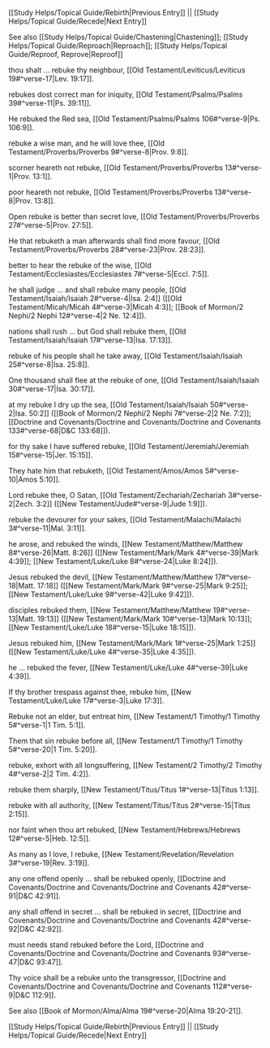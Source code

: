 [[Study Helps/Topical Guide/Rebirth|Previous Entry]]  ||  [[Study Helps/Topical Guide/Recede|Next Entry]]

 See also [[Study Helps/Topical Guide/Chastening|Chastening]]; [[Study Helps/Topical Guide/Reproach|Reproach]]; [[Study Helps/Topical Guide/Reproof, Reprove|Reproof]]

 thou shalt ... rebuke thy neighbour, [[Old Testament/Leviticus/Leviticus 19#^verse-17|Lev. 19:17]].

 rebukes dost correct man for iniquity, [[Old Testament/Psalms/Psalms 39#^verse-11|Ps. 39:11]].

 He rebuked the Red sea, [[Old Testament/Psalms/Psalms 106#^verse-9|Ps. 106:9]].

 rebuke a wise man, and he will love thee, [[Old Testament/Proverbs/Proverbs 9#^verse-8|Prov. 9:8]].

 scorner heareth not rebuke, [[Old Testament/Proverbs/Proverbs 13#^verse-1|Prov. 13:1]].

 poor heareth not rebuke, [[Old Testament/Proverbs/Proverbs 13#^verse-8|Prov. 13:8]].

 Open rebuke is better than secret love, [[Old Testament/Proverbs/Proverbs 27#^verse-5|Prov. 27:5]].

 He that rebuketh a man afterwards shall find more favour, [[Old Testament/Proverbs/Proverbs 28#^verse-23|Prov. 28:23]].

 better to hear the rebuke of the wise, [[Old Testament/Ecclesiastes/Ecclesiastes 7#^verse-5|Eccl. 7:5]].

 he shall judge ... and shall rebuke many people, [[Old Testament/Isaiah/Isaiah 2#^verse-4|Isa. 2:4]] ([[Old Testament/Micah/Micah 4#^verse-3|Micah 4:3]]; [[Book of Mormon/2 Nephi/2 Nephi 12#^verse-4|2 Ne. 12:4]]).

 nations shall rush ... but God shall rebuke them, [[Old Testament/Isaiah/Isaiah 17#^verse-13|Isa. 17:13]].

 rebuke of his people shall he take away, [[Old Testament/Isaiah/Isaiah 25#^verse-8|Isa. 25:8]].

 One thousand shall flee at the rebuke of one, [[Old Testament/Isaiah/Isaiah 30#^verse-17|Isa. 30:17]].

 at my rebuke I dry up the sea, [[Old Testament/Isaiah/Isaiah 50#^verse-2|Isa. 50:2]] ([[Book of Mormon/2 Nephi/2 Nephi 7#^verse-2|2 Ne. 7:2]]; [[Doctrine and Covenants/Doctrine and Covenants/Doctrine and Covenants 133#^verse-68|D&C 133:68]]).

 for thy sake I have suffered rebuke, [[Old Testament/Jeremiah/Jeremiah 15#^verse-15|Jer. 15:15]].

 They hate him that rebuketh, [[Old Testament/Amos/Amos 5#^verse-10|Amos 5:10]].

 Lord rebuke thee, O Satan, [[Old Testament/Zechariah/Zechariah 3#^verse-2|Zech. 3:2]] ([[New Testament/Jude#^verse-9|Jude 1:9]]).

 rebuke the devourer for your sakes, [[Old Testament/Malachi/Malachi 3#^verse-11|Mal. 3:11]].

 he arose, and rebuked the winds, [[New Testament/Matthew/Matthew 8#^verse-26|Matt. 8:26]] ([[New Testament/Mark/Mark 4#^verse-39|Mark 4:39]]; [[New Testament/Luke/Luke 8#^verse-24|Luke 8:24]]).

 Jesus rebuked the devil, [[New Testament/Matthew/Matthew 17#^verse-18|Matt. 17:18]] ([[New Testament/Mark/Mark 9#^verse-25|Mark 9:25]]; [[New Testament/Luke/Luke 9#^verse-42|Luke 9:42]]).

 disciples rebuked them, [[New Testament/Matthew/Matthew 19#^verse-13|Matt. 19:13]] ([[New Testament/Mark/Mark 10#^verse-13|Mark 10:13]]; [[New Testament/Luke/Luke 18#^verse-15|Luke 18:15]]).

 Jesus rebuked him, [[New Testament/Mark/Mark 1#^verse-25|Mark 1:25]] ([[New Testament/Luke/Luke 4#^verse-35|Luke 4:35]]).

 he ... rebuked the fever, [[New Testament/Luke/Luke 4#^verse-39|Luke 4:39]].

 If thy brother trespass against thee, rebuke him, [[New Testament/Luke/Luke 17#^verse-3|Luke 17:3]].

 Rebuke not an elder, but entreat him, [[New Testament/1 Timothy/1 Timothy 5#^verse-1|1 Tim. 5:1]].

 Them that sin rebuke before all, [[New Testament/1 Timothy/1 Timothy 5#^verse-20|1 Tim. 5:20]].

 rebuke, exhort with all longsuffering, [[New Testament/2 Timothy/2 Timothy 4#^verse-2|2 Tim. 4:2]].

 rebuke them sharply, [[New Testament/Titus/Titus 1#^verse-13|Titus 1:13]].

 rebuke with all authority, [[New Testament/Titus/Titus 2#^verse-15|Titus 2:15]].

 nor faint when thou art rebuked, [[New Testament/Hebrews/Hebrews 12#^verse-5|Heb. 12:5]].

 As many as I love, I rebuke, [[New Testament/Revelation/Revelation 3#^verse-19|Rev. 3:19]].

 any one offend openly ... shall be rebuked openly, [[Doctrine and Covenants/Doctrine and Covenants/Doctrine and Covenants 42#^verse-91|D&C 42:91]].

 any shall offend in secret ... shall be rebuked in secret, [[Doctrine and Covenants/Doctrine and Covenants/Doctrine and Covenants 42#^verse-92|D&C 42:92]].

 must needs stand rebuked before the Lord, [[Doctrine and Covenants/Doctrine and Covenants/Doctrine and Covenants 93#^verse-47|D&C 93:47]].

 Thy voice shall be a rebuke unto the transgressor, [[Doctrine and Covenants/Doctrine and Covenants/Doctrine and Covenants 112#^verse-9|D&C 112:9]].

 See also [[Book of Mormon/Alma/Alma 19#^verse-20|Alma 19:20-21]].

[[Study Helps/Topical Guide/Rebirth|Previous Entry]]  ||  [[Study Helps/Topical Guide/Recede|Next Entry]]